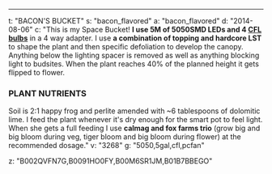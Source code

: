 ---
t: "BACON'S BUCKET"
s: "bacon_flavored"
a: "bacon_flavored"
d: "2014-08-06"
c: "This is my Space Bucket! <strong>I use 5M of 5050SMD LEDs and 4 <a href='https://amzn.to/3jMfTYw'>CFL bulbs</a></strong> in a 4 way adapter. I use <strong>a combination of topping and hardcore LST</strong> to shape the plant and then specific defoliation to develop the canopy. Anything below the lighting spacer is removed as well as anything blocking light to budsites. When the plant reaches 40% of the planned height it gets flipped to flower.

  <h3>PLANT NUTRIENTS</h3>
  Soil is 2:1 happy frog and perlite amended with ~6 tablespoons of dolomitic lime. I feed the plant whenever it's dry enough for the smart pot to feel light. When she gets a full feeding I use <strong>calmag and fox farms trio</strong> (grow big and big bloom during veg, tiger bloom and big bloom during flower) at the recommended dosage."
v: "3268"
g: "5050,5gal,cfl,pcfan"

z: "B002QVFN7G,B0091HO0FY,B00M6SR1JM,B01B7BBEGO"
